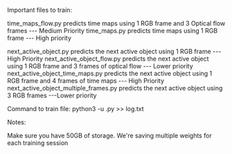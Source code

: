Important files to train:

time_maps_flow.py predicts time maps using 1 RGB frame and 3 Optical flow frames --- Medium Priority
time_maps.py predicts time maps using 1 RGB frame --- High priority

next_active_object.py predicts the next active object using 1 RGB frame --- High Priority
next_active_object_flow.py predicts the next active object using 1 RGB frame and 3 frames of optical flow --- Lower priority
next_active_object_time_maps.py predicts the next active object using 1 RGB frame and 4 frames of time maps --- High Priority
next_active_object_multiple_frames.py predicts the next active object using 3 RGB frames ---Lower priority

Command to train file:
python3 -u <file>.py >> log.txt

Notes:

Make sure you have 50GB of storage. We're saving multiple weights for each training session
